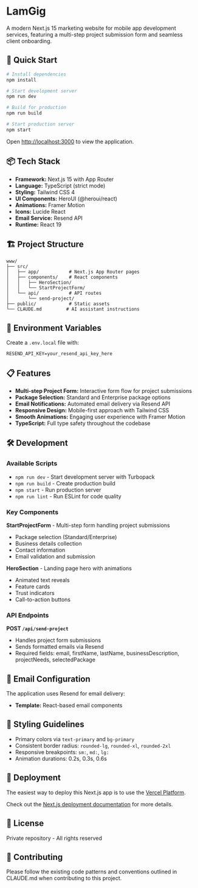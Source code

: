 # LamGig

A modern Next.js 15 marketing website for mobile app development services, featuring a multi-step project submission form and seamless client onboarding.

## 🚀 Quick Start

```bash
# Install dependencies
npm install

# Start development server
npm run dev

# Build for production
npm run build

# Start production server
npm start
```

Open [http://localhost:3000](http://localhost:3000) to view the application.

## 📦 Tech Stack

- **Framework:** Next.js 15 with App Router
- **Language:** TypeScript (strict mode)
- **Styling:** Tailwind CSS 4
- **UI Components:** HeroUI (@heroui/react)
- **Animations:** Framer Motion
- **Icons:** Lucide React
- **Email Service:** Resend API
- **Runtime:** React 19

## 🏗️ Project Structure

```
www/
├── src/
│   ├── app/           # Next.js App Router pages
│   ├── components/    # React components
│   │   ├── HeroSection/
│   │   └── StartProjectForm/
│   └── api/           # API routes
│       └── send-project/
├── public/            # Static assets
└── CLAUDE.md         # AI assistant instructions
```

## 🔧 Environment Variables

Create a `.env.local` file with:

```env
RESEND_API_KEY=your_resend_api_key_here
```

## 📋 Features

- **Multi-step Project Form:** Interactive form flow for project submissions
- **Package Selection:** Standard and Enterprise package options
- **Email Notifications:** Automated email delivery via Resend API
- **Responsive Design:** Mobile-first approach with Tailwind CSS
- **Smooth Animations:** Engaging user experience with Framer Motion
- **TypeScript:** Full type safety throughout the codebase

## 🛠️ Development

### Available Scripts

- `npm run dev` - Start development server with Turbopack
- `npm run build` - Create production build
- `npm start` - Run production server
- `npm run lint` - Run ESLint for code quality

### Key Components

**StartProjectForm** - Multi-step form handling project submissions
- Package selection (Standard/Enterprise)
- Business details collection
- Contact information
- Email validation and submission

**HeroSection** - Landing page hero with animations
- Animated text reveals
- Feature cards
- Trust indicators
- Call-to-action buttons

### API Endpoints

**POST `/api/send-project`**
- Handles project form submissions
- Sends formatted emails via Resend
- Required fields: email, firstName, lastName, businessDescription, projectNeeds, selectedPackage

## 📧 Email Configuration

The application uses Resend for email delivery:
- **Template:** React-based email components

## 🎨 Styling Guidelines

- Primary colors via `text-primary` and `bg-primary`
- Consistent border radius: `rounded-lg`, `rounded-xl`, `rounded-2xl`
- Responsive breakpoints: `sm:`, `md:`, `lg:`
- Animation durations: 0.2s, 0.3s, 0.6s

## 🚀 Deployment

The easiest way to deploy this Next.js app is to use the [Vercel Platform](https://vercel.com/new?utm_medium=default-template&filter=next.js&utm_source=create-next-app&utm_campaign=create-next-app-readme).

Check out the [Next.js deployment documentation](https://nextjs.org/docs/app/building-your-application/deploying) for more details.

## 📝 License

Private repository - All rights reserved

## 🤝 Contributing

Please follow the existing code patterns and conventions outlined in CLAUDE.md when contributing to this project.